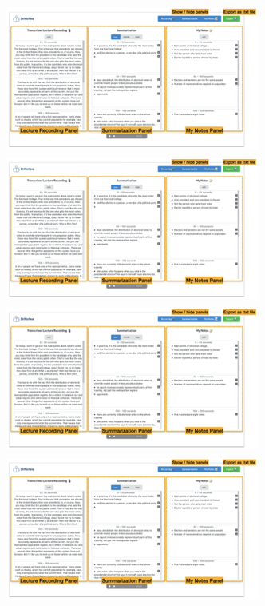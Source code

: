 ![Overview of the system](https://github.com/amy-hyunji/doctor-notes/blob/main/images/final-report/01-overall-page.jpeg)

<img src="https://github.com/amy-hyunji/doctor-notes/blob/main/images/final-report/01-overall-page.jpeg" width="600">

![Overview of the system](./images/01-overall-page.jpeg)

<img src="./images/01-overall-page.jpeg" width="600">
